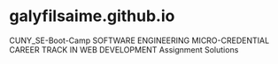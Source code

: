 # galyfilsaime.github.io
CUNY_SE-Boot-Camp
SOFTWARE ENGINEERING MICRO-CREDENTIAL CAREER TRACK IN WEB DEVELOPMENT
Assignment Solutions
